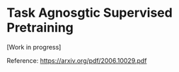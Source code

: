 # Task Agnosgtic Supervised Pretraining

[Work in progress]



Reference: https://arxiv.org/pdf/2006.10029.pdf
